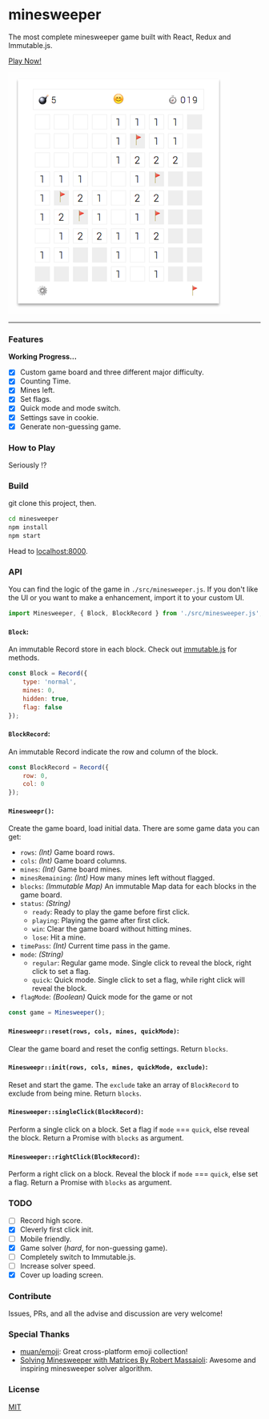 # minesweeper
The most complete minesweeper game built with React, Redux and Immutable.js.

[Play Now!](https://kevin940726.github.io/minesweeper)

![screenshot](screenshot.png)

---

### Features

**Working Progress...**

- [x] Custom game board and three different major difficulty.
- [x] Counting Time.
- [x] Mines left.
- [x] Set flags.
- [x] Quick mode and mode switch.
- [x] Settings save in cookie.
- [x] Generate non-guessing game.

### How to Play
Seriously !?

### Build
git clone this project, then.
```bash
cd minesweeper
npm install
npm start
```
Head to [localhost:8000](localhost:8000).

### API
You can find the logic of the game in `./src/minesweeper.js`. If you don't like the UI or you want to make a enhancement, import it to your custom UI.

```js
import Minesweeper, { Block, BlockRecord } from './src/minesweeper.js';
```

#### `Block`:
An immutable Record store in each block. Check out [immutable.js](https://facebook.github.io/immutable-js/) for methods.

```js
const Block = Record({
    type: 'normal',
    mines: 0,
    hidden: true,
    flag: false
});
```

#### `BlockRecord`:
An immutable Record indicate the row and column of the block.

```js
const BlockRecord = Record({
	row: 0,
	col: 0
});
```

#### `Minesweepr()`:
Create the game board, load initial data. There are some game data you can get:

- `rows`: _(Int)_ Game board rows.
- `cols`: _(Int)_ Game board columns.
- `mines`: _(Int)_ Game board mines.
- `minesRemaining`: _(Int)_ How many mines left without flagged.
- `blocks`: _(Immutable Map)_ An immutable Map data for each blocks in the game board.
- `status`: _(String)_
	* `ready`: Ready to play the game before first click.
	* `playing`: Playing the game after first click.
	* `win`: Clear the game board without hitting mines.
	* `lose`: Hit a mine.
- `timePass`: _(Int)_ Current time pass in the game.
- `mode`: _(String)_
	* `regular`: Regular game mode. Single click to reveal the block, right click to set a flag.
	* `quick`: Quick mode. Single click to set a flag, while right click will reveal the block.
- `flagMode`: _(Boolean)_ Quick mode for the game or not

```js
const game = Minesweeper();
```

#### `Minesweepr::reset(rows, cols, mines, quickMode)`:
Clear the game board and reset the config settings. Return `blocks`.

#### `Minesweepr::init(rows, cols, mines, quickMode, exclude)`:
Reset and start the game. The `exclude` take an array of `BlockRecord` to exclude from being mine. Return `blocks`.

#### `Minesweeper::singleClick(BlockRecord)`:
Perform a single click on a block. Set a flag if `mode` === `quick`, else reveal the block. Return a Promise with `blocks` as argument.

#### `Minesweeper::rightClick(BlockRecord)`:
Perform a right click on a block. Reveal the block if `mode` === `quick`, else set a flag. Return a Promise with `blocks` as argument.

### TODO

- [ ] Record high score.
- [x] Cleverly first click init.
- [ ] Mobile friendly.
- [x] Game solver (_hard_, for non-guessing game).
- [ ] Completely switch to Immutable.js.
- [ ] Increase solver speed.
- [x] Cover up loading screen.

### Contribute
Issues, PRs, and all the advise and discussion are very welcome!

### Special Thanks

- [muan/emoji](https://github.com/muan/emoji): Great cross-platform emoji collection!
- [Solving Minesweeper with Matrices By Robert Massaioli](https://massaioli.wordpress.com/2013/01/12/solving-minesweeper-with-matricies/): Awesome and inspiring minesweeper solver algorithm.

### License
[MIT](./LICENSE)
